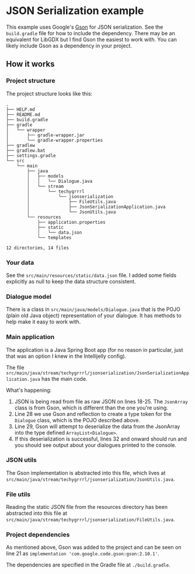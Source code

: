 # JSON Serialization example

This example uses Google's [Gson](https://mvnrepository.com/artifact/com.google.code.gson/gson/2.10.1#gradle) for JSON serialization. See the `build.gradle` file for how to include the dependency. There may be an equivalent for LibGDX but I find Gson the easiest to work with. You can likely include Gson as a dependency in your project.

## How it works

### Project structure

The project structure looks like this:

```
.
├── HELP.md
├── README.md
├── build.gradle
├── gradle
│   └── wrapper
│       ├── gradle-wrapper.jar
│       └── gradle-wrapper.properties
├── gradlew
├── gradlew.bat
├── settings.gradle
└── src
    └── main
        ├── java
        │   ├── models
        │   │   └── Dialogue.java
        │   └── stream
        │       └── techygrrrl
        │           └── jsonserialization
        │               ├── FileUtils.java
        │               ├── JsonSerializationApplication.java
        │               └── JsonUtils.java
        └── resources
            ├── application.properties
            ├── static
            │   └── data.json
            └── templates

12 directories, 14 files
```

### Your data

See the `src/main/resources/static/data.json` file. I added some fields explicitly as null to keep the data structure consistent.


### Dialogue model

There is a class in `src/main/java/models/Dialogue.java` that is the POJO (plain old Java object) representation of your dialogue. It has methods to help make it easy to work with.


### Main application

The application is a Java Spring Boot app (for no reason in particular, just that was an option I knew in the Intellijelly config).

The file `src/main/java/stream/techygrrrl/jsonserialization/JsonSerializationApplication.java` has the main code.

What's happening:

1. JSON is being read from file as raw JSON on lines 18-25. The `JsonArray` class is from Gson, which is different than the one you're using.
2. Line 28 we use Gson and reflection to create a type token for the `Dialogue` class, which is the POJO described above.
3. Line 29, Gson will attempt to deserialize the data from the JsonArray into the type defined `ArrayList<Dialogue>`.
4. If this deserialization is successful, lines 32 and onward should run and you should see output about your dialogues printed to the console.


### JSON utils

The Gson implementation is abstracted into this file, which lives at `src/main/java/stream/techygrrrl/jsonserialization/JsonUtils.java`.


### File utils

Reading the static JSON file from the resources directory has been abstracted into this file at `src/main/java/stream/techygrrrl/jsonserialization/FileUtils.java`.


### Project dependencies

As mentioned above, Gson was added to the project and can be seen on line 21 as `implementation 'com.google.code.gson:gson:2.10.1'`.

The dependencies are specified in the Gradle file at `./build.gradle`.

